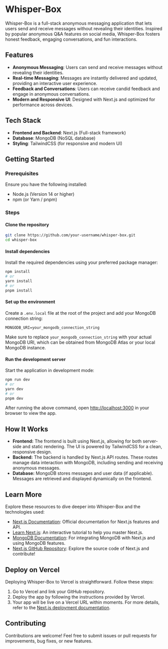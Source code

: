 # Whisper-Box
Whisper-Box is a full-stack anonymous messaging application that lets users send and receive messages without revealing their identities. Inspired by popular anonymous Q&A features on social media, Whisper-Box fosters honest feedback, engaging conversations, and fun interactions.
## Features
- **Anonymous Messaging**: Users can send and receive messages without revealing their identities.
- **Real-time Messaging**: Messages are instantly delivered and updated, providing an interactive user experience.
- **Feedback and Conversations**: Users can receive candid feedback and engage in anonymous conversations.
- **Modern and Responsive UI**: Designed with Next.js and optimized for performance across devices.
## Tech Stack
- **Frontend and Backend**: Next.js (Full-stack framework)
- **Database**: MongoDB (NoSQL database)
- **Styling**: TailwindCSS (for responsive and modern UI)
## Getting Started
### Prerequisites
Ensure you have the following installed:
- Node.js (Version 14 or higher)
- npm (or Yarn / pnpm)
### Steps
#### Clone the repository
```bash
git clone https://github.com/your-username/whisper-box.git
cd whisper-box
```
#### Install dependencies
Install the required dependencies using your preferred package manager:
```bash
npm install
# or
yarn install
# or
pnpm install
```
#### Set up the environment
Create a `.env.local` file at the root of the project and add your MongoDB connection string:
```plaintext
MONGODB_URI=your_mongodb_connection_string
```
Make sure to replace `your_mongodb_connection_string` with your actual MongoDB URI, which can be obtained from MongoDB Atlas or your local MongoDB instance.
#### Run the development server
Start the application in development mode:
```bash
npm run dev
# or
yarn dev
# or
pnpm dev
```
After running the above command, open [http://localhost:3000](http://localhost:3000) in your browser to view the app.
## How It Works
- **Frontend:** The frontend is built using Next.js, allowing for both server-side and static rendering. The UI is powered by TailwindCSS for a clean, responsive design.
- **Backend:** The backend is handled by Next.js API routes. These routes manage data interaction with MongoDB, including sending and receiving anonymous messages.
- **Database:** MongoDB stores messages and user data (if applicable). Messages are retrieved and displayed dynamically on the frontend.
## Learn More
Explore these resources to dive deeper into Whisper-Box and the technologies used:
- [Next.js Documentation](https://nextjs.org/docs): Official documentation for Next.js features and API.
- [Learn Next.js](https://nextjs.org/learn): An interactive tutorial to help you master Next.js.
- [MongoDB Documentation](https://docs.mongodb.com): For integrating MongoDB with Next.js and using MongoDB features.
- [Next.js GitHub Repository](https://github.com/vercel/next.js): Explore the source code of Next.js and contribute!
## Deploy on Vercel
Deploying Whisper-Box to Vercel is straightforward. Follow these steps:
1. Go to Vercel and link your GitHub repository.
2. Deploy the app by following the instructions provided by Vercel.
3. Your app will be live on a Vercel URL within moments.
For more details, refer to the [Next.js deployment documentation](https://nextjs.org/docs/deployment).
## Contributing
Contributions are welcome! Feel free to submit issues or pull requests for improvements, bug fixes, or new features.

